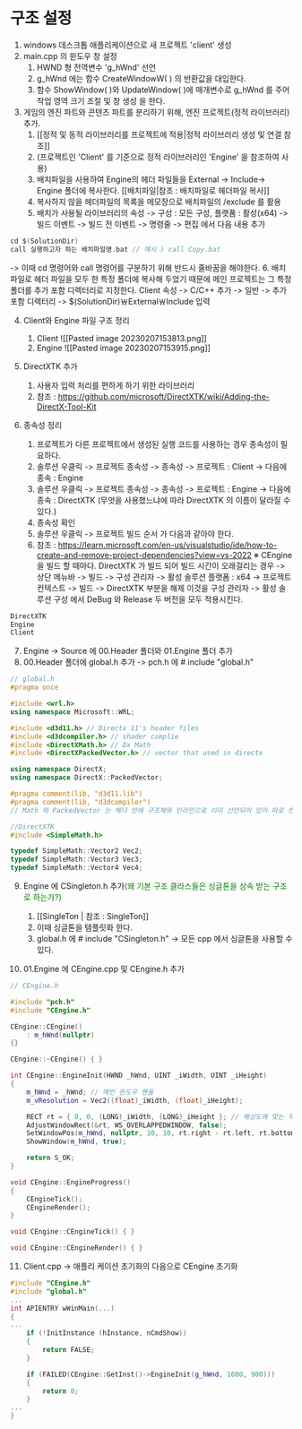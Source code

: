 # 구조 설정

1. windows 데스크톱 애플리케이션으로 새 프로젝트 'client' 생성
2. main.cpp 의 윈도우 창 설정
	1. HWND 형 전역변수 'g_hWnd' 선언
	2. g_hWnd 에는 함수 CreateWindowW( ) 의 반환값을 대입한다.
	3. 함수 ShowWindow( )와 UpdateWindow( )에 매개변수로 g_hWnd 를 주어 작업 영역 크기 조절 및 창 생성 을 한다.
3. 게임의 엔진 파트와 콘텐츠 파트를 분리하기 위해, 엔진 프로젝트(정적 라이브러리) 추가. 
	1. [[정적 및 동적 라이브러리를 프로젝트에 적용|정적 라이브러리 생성 및 연결 참조]]
	2. (프로젝트인 'Client' 를 기준으로 정적 라이브러리인 'Engine' 을 참조하여 사용)
	3. 배치파일을 사용하여 Engine의 헤더 파일들을 External -> Include-> Engine 폴더에 복사한다.  [[배치파일|참조 : 배치파일로 헤더파일 복사]]
	4. 복사하지 않을 헤더파일의 목록을 메모장으로 배치파일의 /exclude 를 활용
	5. 배치가 사용될 라이브러리의 속성 -> 구성 : 모든 구성, 플랫폼 : 활성(x64) -> 빌드 이벤트 -> 빌드 전 이벤트 -> 명령줄 -> 편집 에서 다음 내용 추가
```c
cd $(SolutionDir)
call 실행하고자 하는 배치파일명.bat // 예시 ) call Copy.bat
```
-> 이때 cd 명령어와 call 명령어를 구분하기 위해 반드시 줄바꿈을 해야한다.
	6. 배치파일로 헤더 파일을 모두 한 특정 폴더에 복사해 두었기 때문에 메인 프로젝트는 그 특정 폴더를 추가 포함 디렉터리로 지정한다. Client 속성 -> C/C++ 추가 -> 일반 -> 추가 포함 디렉터리 -> $(SolutionDir)￦External￦Include 입력


4. Client와 Engine 파일 구조 정리
	1. Client
	 ![[Pasted image 20230207153813.png]]
	3. Engine
	 ![[Pasted image 20230207153915.png]]

5. DirectXTK 추가
	1. 사용자 입력 처리를 편하게 하기 위한 라이브러리
	2. 참조 : https://github.com/microsoft/DirectXTK/wiki/Adding-the-DirectX-Tool-Kit

6. 종속성 정리
	1. 프로젝트가 다른 프로젝트에서 생성된 실행 코드를 사용하는 경우 종속성이 필요하다.
	2. 솔루션 우클릭 -> 프로젝트 종속성 -> 종속성 -> 프로젝트 : Client -> 다음에 종속 : Engine
	3. 솔루션 우클릭 -> 프로젝트 종속성 -> 종속성 -> 프로젝트 : Engine -> 다음에 종속 : DirectXTK (무엇을 사용했느냐에 따라 DirectXTK 의 이름이 달라질 수 있다.)
	4. 종속성 확인
	5. 솔루션 우클릭 -> 프로젝트 빌드 순서 가 다음과 같아야 한다.
	6. 참조 : https://learn.microsoft.com/en-us/visualstudio/ide/how-to-create-and-remove-project-dependencies?view=vs-2022
	※ CEngine을 빌드 할 때마다. DirectXTK 가 빌드 되어 빌드 시간이 오래걸리는 경우
	-> 상단 메뉴바 -> 빌드 -> 구성 관리자 -> 활성 솔루션 플랫폼 : x64 -> 프로젝트 컨텍스트 -> 빌드 -> DirectXTK 부분을 해제
	이것을 구성 관리자 -> 활성 솔루션 구성 에서 DeBug 와 Release 두 버전을 모두 적용시킨다.
```c
DirectXTK
Engine
Client
```

7. Engine -> Source 에 00.Header 폴더와 01.Engine 폴더 추가
8. 00.Header 폴더에 global.h 추가 -> pch.h 에 # include "global.h"
```c++
// global.h
#pragma once

#include <wrl.h>
using namespace Microsoft::WRL;

#include <d3d11.h> // Directx 11's header files
#include <d3dcompiler.h> // shader complie
#include <DirectXMath.h> // Dx Math
#include <DirectXPackedVector.h> // vector that used in directx

using namespace DirectX;
using namespace DirectX::PackedVector;

#pragma comment(lib, "d3d11.lib")
#pragma comment(lib, "d3dcompiler")
// Math 와 PackedVector 는 헤더 안에 구조체와 인라인으로 이미 선언되어 있어 따로 연결할 필요가 없다.

//DirectXTK
#include <SimpleMath.h>

typedef SimpleMath::Vector2 Vec2;
typedef SimpleMath::Vector3 Vec3;
typedef SimpleMath::Vector4 Vec4;
```

9. Engine 에 CSingleton.h 추가<span style="color: green">(왜 기본 구조 클라스들은 싱글톤을 상속 받는 구조로 하는가?)</span>
	1. [[SingleTon | 참조 : SingleTon]]
	2. 이때 싱글톤을 템플릿화 한다.
	3. global.h 에 # include "CSingleton.h" -> 모든 cpp 에서 싱글톤을 사용할 수 있다.

10. 01.Engine 에 CEngine.cpp 및 CEngine.h 추가
```c++
// CEngine.h

#include "pch.h"
#include "CEngine.h"

CEngine::CEngine()
    : m_hWnd(nullptr)
{}

CEngine::~CEngine() { }

int CEngine::EngineInit(HWND _hWnd, UINT _iWidth, UINT _iHeight)
{
    m_hWnd = _hWnd; // 메인 윈도우 핸들
    m_vResolution = Vec2((float)_iWidth, (float)_iHeight);

    RECT rt = { 0, 0, (LONG)_iWidth, (LONG)_iHeight }; // 해상도에 맞는 작업 영역 크기 조정
    AdjustWindowRect(&rt, WS_OVERLAPPEDWINDOW, false);
    SetWindowPos(m_hWnd, nullptr, 10, 10, rt.right - rt.left, rt.bottom - rt.top, 0);
    ShowWindow(m_hWnd, true);

    return S_OK;
}

void CEngine::EngineProgress()
{
    CEngineTick();
    CEngineRender();
}

void CEngine::CEngineTick() { }

void CEngine::CEngineRender() { }
```

11. Client.cpp -> 애플리 케이션 초기화의 다음으로 CEngine 초기화 
```c++
#include "CEngine.h"
#include "global.h"
...
int APIENTRY wWinMain(...)
{
...
	if (!InitInstance (hInstance, nCmdShow))
    {
        return FALSE;
    }

    if (FAILED(CEngine::GetInst()->EngineInit(g_hWnd, 1600, 900)))
    {
        return 0;
    }
...
}
```

